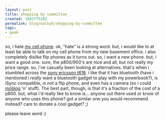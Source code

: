 ```yaml
--- 
layout: post
title: shopping by committee
created: 1082775281
permalink: blog/walkah/shopping-by-committee
tags: 
- geek
---
```

so, i hate <a href="http://www.shoprogers.com/store/wireless/content/phones/Phone_Details.asp?shopperID=4XXJU02CFPAL8H5J45DCFGAK3GK568B6&#38;name=Motorola%20V66&#38;number=25&#38;">my cell phone</a>. ok, "hate" is a strong word. but, i would like to at least be able to talk on my cell phone from my new basement office. i also completely dislike flip phones as it turns out. so, i want a new phone. but, i want a good one. sure, the p800/900's are nice and all, but not really my price range. so, i've casually been looking at alternatives. that's when i stumbled across the <a href="http://www.sonyericsson.com/spg.jsp?cc=ca&#38;lc=en&#38;ver=4000&#38;template=pp1_loader&#38;php=php1_10076&#38;zone=pp&#38;lm=pp1&#38;pid=10076">sony ericsson t616</a>. i like that it has bluetooth (have i mentioned i _really_ want a bluetooth gadget to play with my powerbook?), is iSync compatible, is *not* a flip phone, and even has a camera (so i could <a href="http://www.moblog.com/">moblog</a> 'n' stuff). The best part, though, is that it's a fraction of the cost of a p800. but, what i'd really like to know is... anyone out there used or know of anyone who uses this phone? got a similar one you would recommend instead? care to donate a cool gadget? ;)

please leave word :)
